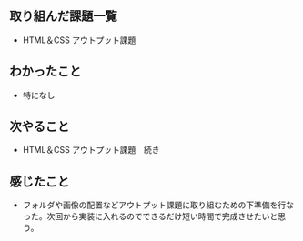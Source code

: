 ## 取り組んだ課題一覧 
- HTML＆CSS アウトプット課題
## わかったこと
- 特になし
## 次やること  
- HTML＆CSS アウトプット課題　続き
## 感じたこと 
- フォルダや画像の配置などアウトプット課題に取り組むための下準備を行なった。次回から実装に入れるのでできるだけ短い時間で完成させたいと思う。